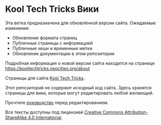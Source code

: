# Kool Tech Tricks Вики

Эта ветка предназначена для обновлённой версии сайта. Ожидаемые изменения:

- Обновление формата страниц
- Публичные страницы с информацией
- Публичные хеши и временные метки
- Обновление документации в этом репозитории

Подробная информация о новой версии сайта находится на странице
https://kooltechtricks.neocities.org/about

Страницы для сайта [Kool Tech Tricks](https://kooltechtricks.neocities.org/).

Этот репозиторий не содержит исходный код сайта. Здесь хранятся страницы для вики, которые могут редактировать любой желающий.

Прочтите [руководство](/CONTRIBUTING.MD) перед редактированием.

Все тексты доступны под лицензией [Creative Commons Attribution-ShareAlike 4.0 International](https://creativecommons.org/licenses/by-sa/4.0).
